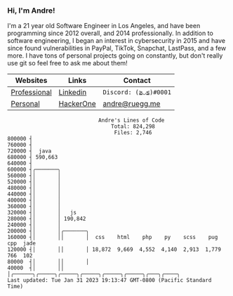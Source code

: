 ### Hi, I'm Andre!

I'm a 21 year old Software Engineer in Los Angeles, and have been programming since 2012 overall, and 2014 professionally. In addition to software engineering, I began an interest in cybersecurity in 2015 and have since found vulnerabilities in PayPal, TikTok, Snapchat, LastPass, and a few more. I have tons of personal projects going on constantly, but don't really use git so feel free to ask me about them!

| Websites  | Links | Contact |
| ------------- | ------------- | ------- |
| [Professional](https://andreruegg.com)  | [Linkedin](https://www.linkedin.com/in/ruegg/)  | `Discord: (≧◡≦)#0001` |
| [Personal](https://andreplz.com)  |  [HackerOne](https://hackerone.com/ruegg?type=user) | andre@ruegg.me |


```
                             Andre's Lines of Code                              
                                 Total: 824,298                                 
                                  Files: 2,746                                  
800000 ┤                                                                        
760000 ┤                                                                        
720000 ┤  java                                                                  
680000 ┤ 590,663                                                                
640000 ┤                                                                        
600000 ┤╭───────╮                                                               
560000 ┤│       │                                                               
520000 ┤│       │                                                               
480000 ┤│       │                                                               
440000 ┤│       │                                                               
400000 ┤│       │                                                               
360000 ┤│       │                                                               
320000 ┤│       │   js                                                          
280000 ┤│       │ 190,842                                                       
240000 ┤│       │                                                               
200000 ┤│       │╭───────╮                                                      
160000 ┤│       ││       │  css    html    php    py    scss    pug   cpp  jade 
120000 ┤│       ││       │ 18,872  9,669  4,552  4,140  2,913  1,779  766  102  
80000  ┤│       ││       │                                                      
40000  ┤│       ││       │╭──────╮╭─────╮╭─────╮╭─────╮╭─────╮╭─────╮╭───╮╭────╮
Last updated: Tue Jan 31 2023 19:13:47 GMT-0800 (Pacific Standard Time)
```
